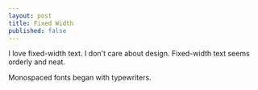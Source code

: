 ```yaml
---
layout: post
title: Fixed Width
published: false
---
```




I love fixed-width text. I don't care about design. Fixed-width text seems orderly and neat. 

Monospaced fonts began with typewriters. 